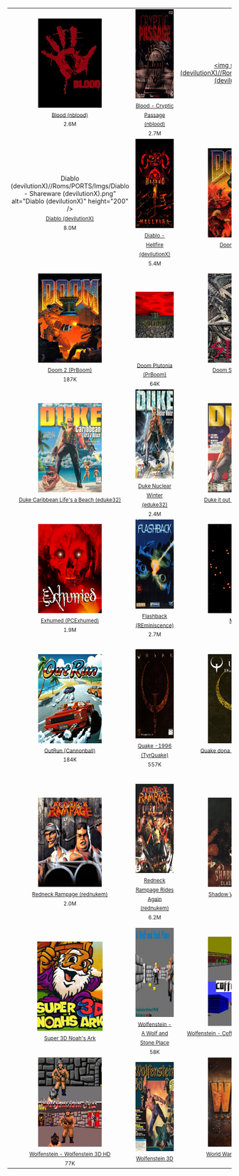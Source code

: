 |        |        |        |        |        |
| :----: | :----: | :----: | :----: | :----: |
| <a href="https://github.com/schmurtzm/test-repo/releases/download/v4.8.2/Blood.nblood.7z"><img src="Blood (nblood)//Roms/PORTS/Imgs/Blood (nblood).png" alt="Blood (nblood)" height="200" /></a><br><sub>[Blood (nblood)](https://github.com/schmurtzm/test-repo/releases/download/v4.8.2/Blood.nblood.7z)<br>2.6M</sub> | <a href="https://github.com/schmurtzm/test-repo/releases/download/v4.8.2/Blood.-.Cryptic.Passage.nblood.7z"><img src="Blood - Cryptic Passage (nblood)//Roms/PORTS/Imgs/Blood - Cryptic Passage (nblood).png" alt="Blood - Cryptic Passage (nblood)" height="200" /></a><br><sub>[Blood - Cryptic Passage (nblood)](https://github.com/schmurtzm/test-repo/releases/download/v4.8.2/Blood.-.Cryptic.Passage.nblood.7z)<br>2.7M</sub> | <a href="https://github.com/schmurtzm/test-repo/releases/download/v4.8.2/Diablo.devilutionX.7z"><img src="Diablo (devilutionX)//Roms/PORTS/Imgs/Diablo (devilutionX).png
Diablo (devilutionX)//Roms/PORTS/Imgs/Diablo - Shareware (devilutionX).png" alt="Diablo (devilutionX)" height="200" /></a><br><sub>[Diablo (devilutionX)](https://github.com/schmurtzm/test-repo/releases/download/v4.8.2/Diablo.devilutionX.7z)<br>8.0M</sub> | <a href="https://github.com/schmurtzm/test-repo/releases/download/v4.8.2/Diablo.-.Hellfire.devilutionX.7z"><img src="Diablo - Hellfire (devilutionX)//Roms/PORTS/Imgs/Diablo - Hellfire (devilutionX).png" alt="Diablo - Hellfire (devilutionX)" height="200" /></a><br><sub>[Diablo - Hellfire (devilutionX)](https://github.com/schmurtzm/test-repo/releases/download/v4.8.2/Diablo.-.Hellfire.devilutionX.7z)<br>5.4M</sub> | <a href="https://github.com/schmurtzm/test-repo/releases/download/v4.8.2/Doom.PrBoom.7z"><img src="Doom (PrBoom)//Roms/PORTS/Imgs/Doom.png" alt="Doom (PrBoom)" height="200" /></a><br><sub>[Doom (PrBoom)](https://github.com/schmurtzm/test-repo/releases/download/v4.8.2/Doom.PrBoom.7z)<br>2.0M</sub> | 
| <a href="https://github.com/schmurtzm/test-repo/releases/download/v4.8.2/Doom.2.PrBoom.7z"><img src="Doom 2 (PrBoom)//Roms/PORTS/Imgs/Doom 2.png" alt="Doom 2 (PrBoom)" height="200" /></a><br><sub>[Doom 2 (PrBoom)](https://github.com/schmurtzm/test-repo/releases/download/v4.8.2/Doom.2.PrBoom.7z)<br>187K</sub> | <a href="https://github.com/schmurtzm/test-repo/releases/download/v4.8.2/Doom.Plutonia.PrBoom.7z"><img src="Doom Plutonia (PrBoom)//Roms/PORTS/Imgs/Doom Plutonia.png" alt="Doom Plutonia (PrBoom)" height="200" /></a><br><sub>[Doom Plutonia (PrBoom)](https://github.com/schmurtzm/test-repo/releases/download/v4.8.2/Doom.Plutonia.PrBoom.7z)<br>64K</sub> | <a href="https://github.com/schmurtzm/test-repo/releases/download/v4.8.2/Doom.SIGIL.PrBoom.7z"><img src="Doom SIGIL (PrBoom)//Roms/PORTS/Imgs/Doom SIGIL.png" alt="Doom SIGIL (PrBoom)" height="200" /></a><br><sub>[Doom SIGIL (PrBoom)](https://github.com/schmurtzm/test-repo/releases/download/v4.8.2/Doom.SIGIL.PrBoom.7z)<br>199K</sub> | <a href="https://github.com/schmurtzm/test-repo/releases/download/v4.8.2/Doom.TNT.PrBoom.7z"><img src="Doom TNT (PrBoom)//Roms/PORTS/Imgs/Doom TNT.png" alt="Doom TNT (PrBoom)" height="200" /></a><br><sub>[Doom TNT (PrBoom)](https://github.com/schmurtzm/test-repo/releases/download/v4.8.2/Doom.TNT.PrBoom.7z)<br>35K</sub> | <a href="https://github.com/schmurtzm/test-repo/releases/download/v4.8.2/Doom.Ultimate.7z"><img src="Doom Ultimate//Roms/PORTS/Imgs/Doom Ultimate.png" alt="Doom Ultimate" height="200" /></a><br><sub>[Doom Ultimate](https://github.com/schmurtzm/test-repo/releases/download/v4.8.2/Doom.Ultimate.7z)<br>176K</sub> | 
| <a href=""><img src="Duke Caribbean Life's a Beach (eduke32)//Roms/PORTS/Imgs/Duke Caribbean Life's a Beach (eduke32).png" alt="Duke Caribbean Life's a Beach (eduke32)" height="200" /></a><br><sub>[Duke Caribbean Life's a Beach (eduke32)]()<br></sub> | <a href="https://github.com/schmurtzm/test-repo/releases/download/v4.8.2/Duke.Nuclear.Winter.eduke32.7z"><img src="Duke Nuclear Winter (eduke32)//Roms/PORTS/Imgs/Duke Nuclear Winter (eduke32).png" alt="Duke Nuclear Winter (eduke32)" height="200" /></a><br><sub>[Duke Nuclear Winter (eduke32)](https://github.com/schmurtzm/test-repo/releases/download/v4.8.2/Duke.Nuclear.Winter.eduke32.7z)<br>2.4M</sub> | <a href=""><img src="Duke it out in D.C. (eduke32)//Roms/PORTS/Imgs/Duke it out in D.C. (eduke32).png" alt="Duke it out in D.C. (eduke32)" height="200" /></a><br><sub>[Duke it out in D.C. (eduke32)]()<br></sub> | <a href="https://github.com/schmurtzm/test-repo/releases/download/v4.8.2/Duke.nukem.3D.eduke32.7z"><img src="Duke nukem 3D (eduke32)//Roms/PORTS/Imgs/Duke nukem 3D (eduke32).png" alt="Duke nukem 3D (eduke32)" height="200" /></a><br><sub>[Duke nukem 3D (eduke32)](https://github.com/schmurtzm/test-repo/releases/download/v4.8.2/Duke.nukem.3D.eduke32.7z)<br>4.8M</sub> | <a href=""><img src="Duke!ZONE II (eduke32)//Roms/PORTS/Imgs/Duke!ZONE II (eduke32).png" alt="Duke!ZONE II (eduke32)" height="200" /></a><br><sub>[Duke!ZONE II (eduke32)]()<br></sub> | 
| <a href="https://github.com/schmurtzm/test-repo/releases/download/v4.8.2/Exhumed.PCExhumed.7z"><img src="Exhumed (PCExhumed)//Roms/PORTS/Imgs/Exhumed (PCExhumed).png" alt="Exhumed (PCExhumed)" height="200" /></a><br><sub>[Exhumed (PCExhumed)](https://github.com/schmurtzm/test-repo/releases/download/v4.8.2/Exhumed.PCExhumed.7z)<br>1.9M</sub> | <a href="https://github.com/schmurtzm/test-repo/releases/download/v4.8.2/Flashback.REminiscence.7z"><img src="Flashback (REminiscence)//Roms/PORTS/Imgs/Flashback (REminiscence).png" alt="Flashback (REminiscence)" height="200" /></a><br><sub>[Flashback (REminiscence)](https://github.com/schmurtzm/test-repo/releases/download/v4.8.2/Flashback.REminiscence.7z)<br>2.7M</sub> | <a href="https://github.com/schmurtzm/test-repo/releases/download/v4.8.2/Man20s.7z"><img src="Man20s//Roms/PORTS/Imgs/Man20s.png" alt="Man20s" height="200" /></a><br><sub>[Man20s](https://github.com/schmurtzm/test-repo/releases/download/v4.8.2/Man20s.7z)<br>390K</sub> | <a href="https://github.com/schmurtzm/test-repo/releases/download/v4.8.2/Mario64.7z"><img src="Mario64//Roms/PORTS/Imgs/Mario64.png" alt="Mario64" height="200" /></a><br><sub>[Mario64](https://github.com/schmurtzm/test-repo/releases/download/v4.8.2/Mario64.7z)<br>981K</sub> | <a href="https://github.com/schmurtzm/test-repo/releases/download/v4.8.2/Nam.rednukem.7z"><img src="Nam (rednukem)//Roms/PORTS/Imgs/Nam (rednukem).png" alt="Nam (rednukem)" height="200" /></a><br><sub>[Nam (rednukem)](https://github.com/schmurtzm/test-repo/releases/download/v4.8.2/Nam.rednukem.7z)<br>1.3M</sub> | 
| <a href="https://github.com/schmurtzm/test-repo/releases/download/v4.8.2/OutRun.Cannonball.7z"><img src="OutRun (Cannonball)//Roms/PORTS/Imgs/OutRun (Cannonball).png" alt="OutRun (Cannonball)" height="200" /></a><br><sub>[OutRun (Cannonball)](https://github.com/schmurtzm/test-repo/releases/download/v4.8.2/OutRun.Cannonball.7z)<br>184K</sub> | <a href="https://github.com/schmurtzm/test-repo/releases/download/v4.8.2/Quake.-1996.TyrQuake.7z"><img src="Quake -1996 (TyrQuake)//Roms/PORTS/Imgs/1996 Quake.png" alt="Quake -1996 (TyrQuake)" height="200" /></a><br><sub>[Quake -1996 (TyrQuake)](https://github.com/schmurtzm/test-repo/releases/download/v4.8.2/Quake.-1996.TyrQuake.7z)<br>557K</sub> | <a href="https://github.com/schmurtzm/test-repo/releases/download/v4.8.2/Quake.dopa.-.2021.TyrQuake.7z"><img src="Quake dopa - 2021 (TyrQuake)//Roms/PORTS/Imgs/2021 Quake dopa.png" alt="Quake dopa - 2021 (TyrQuake)" height="200" /></a><br><sub>[Quake dopa - 2021 (TyrQuake)](https://github.com/schmurtzm/test-repo/releases/download/v4.8.2/Quake.dopa.-.2021.TyrQuake.7z)<br>120K</sub> | <a href="https://github.com/schmurtzm/test-repo/releases/download/v4.8.2/Quake.hipnotic.-.1997.TyrQuake.7z"><img src="Quake hipnotic - 1997 (TyrQuake)//Roms/PORTS/Imgs/1997 Quake hipnotic.png" alt="Quake hipnotic - 1997 (TyrQuake)" height="200" /></a><br><sub>[Quake hipnotic - 1997 (TyrQuake)](https://github.com/schmurtzm/test-repo/releases/download/v4.8.2/Quake.hipnotic.-.1997.TyrQuake.7z)<br>157K</sub> | <a href="https://github.com/schmurtzm/test-repo/releases/download/v4.8.2/Quake.rogue.-.1997.TyrQuake.7z"><img src="Quake rogue - 1997 (TyrQuake)//Roms/PORTS/Imgs/1997 Quake rogue.png" alt="Quake rogue - 1997 (TyrQuake)" height="200" /></a><br><sub>[Quake rogue - 1997 (TyrQuake)](https://github.com/schmurtzm/test-repo/releases/download/v4.8.2/Quake.rogue.-.1997.TyrQuake.7z)<br>165K</sub> | 
| <a href="https://github.com/schmurtzm/test-repo/releases/download/v4.8.2/Redneck.Rampage.rednukem.7z"><img src="Redneck Rampage (rednukem)//Roms/PORTS/Imgs/Redneck Rampage (rednukem).png" alt="Redneck Rampage (rednukem)" height="200" /></a><br><sub>[Redneck Rampage (rednukem)](https://github.com/schmurtzm/test-repo/releases/download/v4.8.2/Redneck.Rampage.rednukem.7z)<br>2.0M</sub> | <a href="https://github.com/schmurtzm/test-repo/releases/download/v4.8.2/Redneck.Rampage.Rides.Again.rednukem.7z"><img src="Redneck Rampage Rides Again (rednukem)//Roms/PORTS/Imgs/Redneck Rampage Rides Again (rednukem).png" alt="Redneck Rampage Rides Again (rednukem)" height="200" /></a><br><sub>[Redneck Rampage Rides Again (rednukem)](https://github.com/schmurtzm/test-repo/releases/download/v4.8.2/Redneck.Rampage.Rides.Again.rednukem.7z)<br>6.2M</sub> | <a href="https://github.com/schmurtzm/test-repo/releases/download/v4.8.2/Shadow.Warrior.voidsw.7z"><img src="Shadow Warrior (voidsw)//Roms/PORTS/Imgs/Shadow Warrior (voidsw).png" alt="Shadow Warrior (voidsw)" height="200" /></a><br><sub>[Shadow Warrior (voidsw)](https://github.com/schmurtzm/test-repo/releases/download/v4.8.2/Shadow.Warrior.voidsw.7z)<br>5.4M</sub> | <a href="https://github.com/schmurtzm/test-repo/releases/download/v4.8.2/Shadow.Warrior.-.Twin.Dragon.voidsw.7z"><img src="Shadow Warrior - Twin Dragon (voidsw)//Roms/PORTS/Imgs/Shadow Warrior - Twin Dragon (voidsw).png" alt="Shadow Warrior - Twin Dragon (voidsw)" height="200" /></a><br><sub>[Shadow Warrior - Twin Dragon (voidsw)](https://github.com/schmurtzm/test-repo/releases/download/v4.8.2/Shadow.Warrior.-.Twin.Dragon.voidsw.7z)<br>1.1M</sub> | <a href="https://github.com/schmurtzm/test-repo/releases/download/v4.8.2/Shadow.Warrior.-.Wanton.Destruction.voidsw.7z"><img src="Shadow Warrior - Wanton Destruction (voidsw)//Roms/PORTS/Imgs/Shadow Warrior - Wanton Destruction (voidsw).png" alt="Shadow Warrior - Wanton Destruction (voidsw)" height="200" /></a><br><sub>[Shadow Warrior - Wanton Destruction (voidsw)](https://github.com/schmurtzm/test-repo/releases/download/v4.8.2/Shadow.Warrior.-.Wanton.Destruction.voidsw.7z)<br>1.1M</sub> | 
| <a href=""><img src="Super 3D Noah's Ark//Roms/PORTS/Imgs/Super 3D Noah's Ark.png" alt="Super 3D Noah's Ark" height="200" /></a><br><sub>[Super 3D Noah's Ark]()<br></sub> | <a href="https://github.com/schmurtzm/test-repo/releases/download/v4.8.2/Wolfenstein.-.A.Wolf.and.Stone.Place.7z"><img src="Wolfenstein - A Wolf and Stone Place//Roms/PORTS/Imgs/mod- A Wolf and Stone Place.png" alt="Wolfenstein - A Wolf and Stone Place" height="200" /></a><br><sub>[Wolfenstein - A Wolf and Stone Place](https://github.com/schmurtzm/test-repo/releases/download/v4.8.2/Wolfenstein.-.A.Wolf.and.Stone.Place.7z)<br>58K</sub> | <a href="https://github.com/schmurtzm/test-repo/releases/download/v4.8.2/Wolfenstein.-.Coffee-break-episode-1-2.7z"><img src="Wolfenstein - Coffee-break-episode-1-2//Roms/PORTS/Imgs/mod- Coffee-break-episode-1-2.png" alt="Wolfenstein - Coffee-break-episode-1-2" height="200" /></a><br><sub>[Wolfenstein - Coffee-break-episode-1-2](https://github.com/schmurtzm/test-repo/releases/download/v4.8.2/Wolfenstein.-.Coffee-break-episode-1-2.7z)<br>28K</sub> | <a href="https://github.com/schmurtzm/test-repo/releases/download/v4.8.2/Wolfenstein.-.De-Invasion.7z"><img src="Wolfenstein - De-Invasion//Roms/PORTS/Imgs/mod- De-Invasion.png" alt="Wolfenstein - De-Invasion" height="200" /></a><br><sub>[Wolfenstein - De-Invasion](https://github.com/schmurtzm/test-repo/releases/download/v4.8.2/Wolfenstein.-.De-Invasion.7z)<br>54K</sub> | <a href="https://github.com/schmurtzm/test-repo/releases/download/v4.8.2/Wolfenstein.-.Spear.of.Destiny.7z"><img src="Wolfenstein - Spear of Destiny//Roms/PORTS/Imgs/Spear of Destiny.png" alt="Wolfenstein - Spear of Destiny" height="200" /></a><br><sub>[Wolfenstein - Spear of Destiny](https://github.com/schmurtzm/test-repo/releases/download/v4.8.2/Wolfenstein.-.Spear.of.Destiny.7z)<br>181K</sub> | 
| <a href="https://github.com/schmurtzm/test-repo/releases/download/v4.8.2/Wolfenstein.-.Wolfenstein.3D.HD.7z"><img src="Wolfenstein - Wolfenstein 3D HD//Roms/PORTS/Imgs/mod- Wolfenstein 3D HD.png" alt="Wolfenstein - Wolfenstein 3D HD" height="200" /></a><br><sub>[Wolfenstein - Wolfenstein 3D HD](https://github.com/schmurtzm/test-repo/releases/download/v4.8.2/Wolfenstein.-.Wolfenstein.3D.HD.7z)<br>77K</sub> | <a href=""><img src="Wolfenstein 3D//Roms/PORTS/Imgs/Wolfenstein 3D.png" alt="Wolfenstein 3D" height="200" /></a><br><sub>[Wolfenstein 3D]()<br></sub> | <a href="https://github.com/schmurtzm/test-repo/releases/download/v4.8.2/World.War.II.GI.rednukem.7z"><img src="World War II GI (rednukem)//Roms/PORTS/Imgs/World War II GI (rednukem).png" alt="World War II GI (rednukem)" height="200" /></a><br><sub>[World War II GI (rednukem)](https://github.com/schmurtzm/test-repo/releases/download/v4.8.2/World.War.II.GI.rednukem.7z)<br>1.2M</sub> | 

